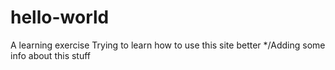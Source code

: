 # hello-world
A learning exercise
Trying to learn how to use this site better */Adding some info about this stuff
